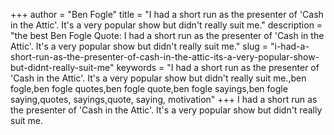+++
author = "Ben Fogle"
title = "I had a short run as the presenter of 'Cash in the Attic'. It's a very popular show but didn't really suit me."
description = "the best Ben Fogle Quote: I had a short run as the presenter of 'Cash in the Attic'. It's a very popular show but didn't really suit me."
slug = "i-had-a-short-run-as-the-presenter-of-cash-in-the-attic-its-a-very-popular-show-but-didnt-really-suit-me"
keywords = "I had a short run as the presenter of 'Cash in the Attic'. It's a very popular show but didn't really suit me.,ben fogle,ben fogle quotes,ben fogle quote,ben fogle sayings,ben fogle saying,quotes, sayings,quote, saying, motivation"
+++
I had a short run as the presenter of 'Cash in the Attic'. It's a very popular show but didn't really suit me.
